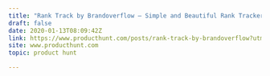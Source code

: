 ```yaml
---
title: "Rank Track by Brandoverflow — Simple and Beautiful Rank Tracker and SERP monitoring tool."
draft: false
date: 2020-01-13T08:09:42Z
link: https://www.producthunt.com/posts/rank-track-by-brandoverflow?utm_medium=RSS&utm_source=hune
site: www.producthunt.com
topic: product hunt  

---
```

